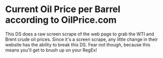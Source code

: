 # Current Oil Price per Barrel according to OilPrice.com
This DS does a raw screen scrape of the web page to grab the WTI and Brent crude oil prices. Since it's a screen scrape, any little change in their website has the ability to break this DS. Fear not though, because this means you'll get to brush up on your RegEx!
